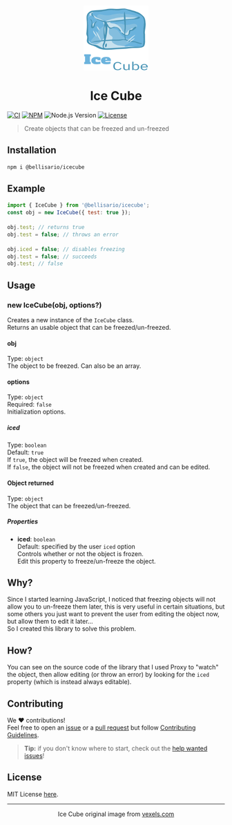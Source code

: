 <!-- cspell:word vexels -->

<p align="center"><img src="https://github.com/Bellisario/IceCube/blob/main/assets/Ice%20Cube.svg" alt="Ice Cube" width="150" height="150" /></p>
<p></p>
<h1 align="center">Ice Cube</h1>

[![CI](https://github.com/Bellisario/IceCube/actions/workflows/ci.yml/badge.svg)](https://github.com/Bellisario/IceCube/actions/workflows/ci.yml) [![NPM](https://img.shields.io/npm/v/@bellisario/icecube)](https://www.npmjs.com/package/@bellisario/icecube) ![Node.js Version](https://img.shields.io/node/v/@bellisario/icecube) [![License](https://img.shields.io/npm/l/@bellisario/icecube)](https://github.com/Bellisario/IceCube/blob/main/LICENSE)

> Create objects that can be freezed and un-freezed

## Installation

```bash
npm i @bellisario/icecube
```

## Example

```js
import { IceCube } from '@bellisario/icecube';
const obj = new IceCube({ test: true });

obj.test; // returns true
obj.test = false; // throws an error

obj.iced = false; // disables freezing
obj.test = false; // succeeds
obj.test; // false
```

## Usage

### new IceCube(obj, options?)

Creates a new instance of the `IceCube` class.\
Returns an usable object that can be freezed/un-freezed.

#### obj

Type: `object`\
The object to be freezed. Can also be an array.

#### options

Type: `object`\
Required: `false`\
Initialization options.

##### iced

Type: `boolean`\
Default: `true`\
If `true`, the object will be freezed when created.\
If `false`, the object will not be freezed when created and can be edited.

#### Object returned

Type: `object`\
The object that can be freezed/un-freezed.

##### Properties
- **iced**: `boolean`\
  Default: specified by the user `iced` option\
  Controls whether or not the object is frozen.\
  Edit this property to freeze/un-freeze the object.

## Why?

Since I started learning JavaScript, I noticed that freezing objects will not allow you to un-freeze them later, this is very useful in certain situations, but some others you just want to prevent the user from editing the object now, but allow them to edit it later...\
So I created this library to solve this problem.

## How?

You can see on the source code of the library that I used Proxy to "watch" the object, then allow editing (or throw an error) by looking for the `iced` property (which is instead always editable).

## Contributing

We :heart: contributions!\
Feel free to open an [issue](https://github.com/Bellisario/IceCube/issues) or a [pull request](https://github.com/Bellisario/IceCube/pulls) but follow [Contributing Guidelines](https://github.com/Bellisario/ice-cube/blob/main/CONTRIBUTING.md).

> **Tip:** if you don't know where to start, check out the [help wanted issues](https://github.com/Bellisario/IceCube/labels/help%20wanted)!

## License
MIT License [here](https://github.com/Bellisario/IceCube/blob/main/LICENSE).

---

<p align="center">Ice Cube original image from <a target="_blank" href="https://www.vexels.com/png-svg/preview/232100/ice-cube-melting-illustration">vexels.com</a></p>
